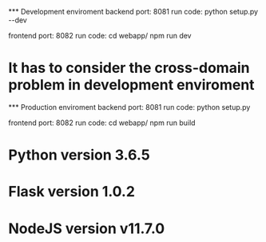 *** Development enviroment
backend port: 8081
run code: 
python setup.py --dev

frontend port: 8082 
run code: 
cd webapp/
npm run dev

# It has to consider the cross-domain problem in development enviroment

*** Production enviroment
backend port: 8081
run code:
python setup.py

frontend port: 8082
run code:
cd webapp/
npm run build


# Python version 3.6.5
# Flask version 1.0.2
# NodeJS version v11.7.0

